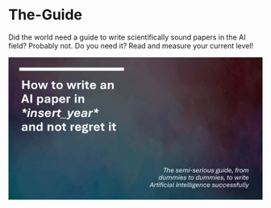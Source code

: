 # The-Guide
Did the world need a guide to write scientifically sound papers in the AI field? Probably not. Do you need it? Read and measure your current level!

![Alt text](https://github.com/dave-shore/The-Guide/blob/main/How%20to%20write%20an%20NLP%20paper%20and%20not/How%20to%20write%20an%20NLP%20paper%20and%20not1024_1.jpg?raw=true "a title")


